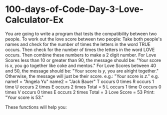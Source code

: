 # 100-days-of-Code-Day-3-Love-Calculator-Ex

You are going to write a program that tests the compatibility between two people.
To work out the love score between two people:
Take both people's names and check for the number of times the letters in the word TRUE occurs.
Then check for the number of times the letters in the word LOVE occurs.
Then combine these numbers to make a 2 digit number.
For Love Scores less than 10 or greater than 90, the message should be:
"Your score is *x*, you go together like coke and mentos."
For Love Scores between 40 and 50, the message should be:
"Your score is *y*, you are alright together."
Otherwise, the message will just be their score. e.g.:
"Your score is *z*."
e.g.
name1 = "Angela Yu"
name2 = "Jack Bauer"
T occurs 0 times
R occurs 1 time
U occurs 2 times
E occurs 2 times
Total = 5
L occurs 1 time
O occurs 0 times
V occurs 0 times
E occurs 2 times
Total = 3
Love Score = 53
Print: "Your score is 53."

These functions will help you:
